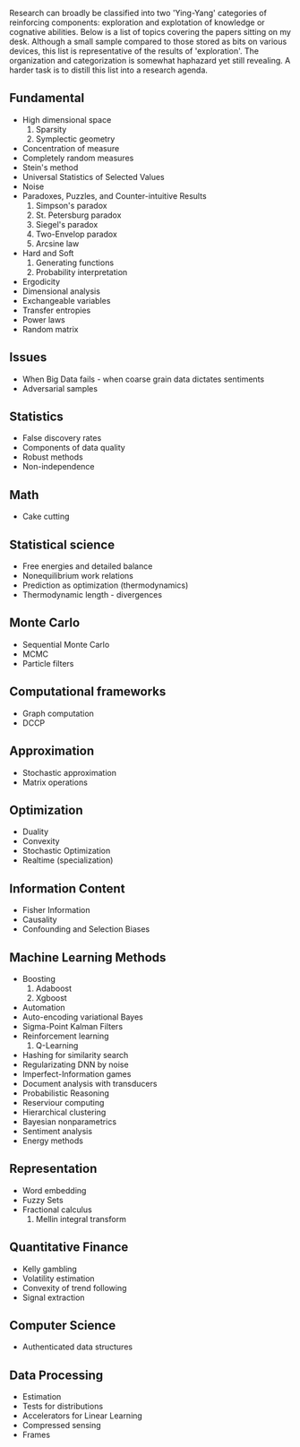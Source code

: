 <!--
.. title: Topics
.. slug: topics
.. date: 2019-02-10 17:30:48 UTC
.. tags: 
.. category: 
.. link: 
.. description: 
.. type: text
.. has_math: True
-->

Research can broadly be classified into two 'Ying-Yang' categories of reinforcing components: exploration and explotation of knowledge or cognative abilities. Below is a list of topics covering the papers sitting on my desk. Although a small sample compared to those stored as bits on various devices, this list is representative of the results of 'exploration'. The organization and categorization is somewhat haphazard yet still revealing. A harder task is to distill this list into a research agenda.

## Fundamental
+ High dimensional space
  1. Sparsity
  2. Symplectic geometry
+ Concentration of measure
+ Completely random measures
+ Stein's method
+ Universal Statistics of Selected Values
+ Noise
+ Paradoxes, Puzzles, and Counter-intuitive Results
  1. Simpson's paradox
  2. St. Petersburg paradox
  3. Siegel's paradox
  4. Two-Envelop paradox
  5. Arcsine law
+ Hard and Soft
  1. Generating functions
  2. Probability interpretation
+ Ergodicity
+ Dimensional analysis
+ Exchangeable variables
+ Transfer entropies
+ Power laws
+ Random matrix

## Issues
+ When Big Data fails - when coarse grain data dictates sentiments
+ Adversarial samples

## Statistics
+ False discovery rates
+ Components of data quality
+ Robust methods
+ Non-independence

## Math
+ Cake cutting

## Statistical science
+ Free energies and detailed balance
+ Nonequilibrium work relations
+ Prediction as optimization (thermodynamics)
+ Thermodynamic length - divergences

## Monte Carlo
+ Sequential Monte Carlo
+ MCMC
+ Particle filters

## Computational frameworks
+ Graph computation
+ DCCP

## Approximation
+ Stochastic approximation
+ Matrix operations

## Optimization
+ Duality
+ Convexity
+ Stochastic Optimization
+ Realtime (specialization)

## Information Content
+ Fisher Information
+ Causality
+ Confounding and Selection Biases
  
## Machine Learning Methods
+ Boosting
  1. Adaboost
  2. Xgboost
+ Automation
+ Auto-encoding variational Bayes
+ Sigma-Point Kalman Filters
+ Reinforcement learning
  1. Q-Learning
+ Hashing for similarity search
+ Regularizating DNN by noise
+ Imperfect-Information games
+ Document analysis with transducers
+ Probabilistic Reasoning
+ Reserviour computing
+ Hierarchical clustering
+ Bayesian nonparametrics
+ Sentiment analysis
+ Energy methods

## Representation
+ Word embedding
+ Fuzzy Sets
+ Fractional calculus
  1. Mellin integral transform

## Quantitative Finance
+ Kelly gambling
+ Volatility estimation
+ Convexity of trend following
+ Signal extraction

## Computer Science
+ Authenticated data structures

## Data Processing
+ Estimation
+ Tests for distributions
+ Accelerators for Linear Learning
+ Compressed sensing
+ Frames